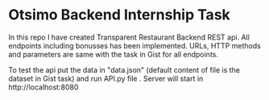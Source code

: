 # Otsimo Backend Internship Task

In this repo I have created Transparent Restaurant Backend REST api. All endpoints including bonusses has been implemented. URLs, HTTP methods and
parameters are same with the task in Gist for all endpoints.


To test the api put the data in "data.json" (default content of file is the dataset in Gist task) and run  API.py file . Server will start in http://localhost:8080


